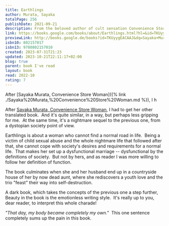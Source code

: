 ```yaml
---  
title: Earthlings  
author: Murata, Sayaka  
totalPage: 256  
publishDate: 2021-09-21  
description: From the beloved author of cult sensation Convenience Store Woman, which has now sold more than one million copies worldwide and has been translated into thirty-three languages, comes a spellbinding and otherworldly novel about a woman who believes she is an alien Sayaka Murata's Convenience Store Woman was one of the most unusual and refreshing bestsellers of recent years, depicting the life of a thirty-six-year-old clerk in a Tokyo convenience store. Now, in Earthlings, Sayaka Murata pushes at the boundaries of our ideas of social conformity in this brilliantly imaginative, intense, and absolutely unforgettable novel. As a child, Natsuki doesn't fit in with her family. Her parents favor her sister, and her best friend is a plush toy hedgehog named Piyyut, who talks to her. He tells her that he has come from the planet Popinpobopia on a special quest to help her save the Earth. One summer, on vacation with her family and her cousin Yuu in her grandparents' ramshackle wooden house in the mountains of Nagano, Natsuki decides that she must be an alien, which would explain why she can't seem to fit in like everyone else. Later, as a grown woman, living a quiet life with her asexual husband, Natsuki is still pursued by dark shadows from her childhood, and decides to flee the baby factory of society for good, searching for answers about the vast and frightening mysteries of the universe--answers only Natsuki has the power to uncover. Dreamlike, sometimes shocking, and always strange and wonderful, Earthlings asks what it means to be happy in a stifling world, and cements Sayaka Murata's status as a master chronicler of the outsider experience and our own uncanny universe.  
link: https://books.google.com/books/about/Earthlings.html?hl=&id=TKUyygEACAAJ  
previewLink: http://books.google.de/books?id=TKUyygEACAAJ&dq=Sayaka+Murata,+Earthlings&hl=&as_pt=BOOKS&cd=2&source=gbs_api  
isbn10: 802157017  
isbn13: 9780802157010  
created: 2023-07-31T21:23  
updated: 2023-10-21T22:11:17+02:00  
blog: true  
parent: book I've read  
layout: book  
read: 2022-10  
rating: 7  
---  
```

  
After [Sayaka Murata, Convenience Store Woman]({% link ./Sayaka%20Murata,%20Convenience%20Store%20Woman.md %}), I h  
  
  
After [Sayaka Murata, Convenience Store Woman](./Sayaka%20Murata,%20Convenience%20Store%20Woman.md), I had to get her other translated book.  And it's quite similar, in a way, but perhaps less gripping for me.  At the same time, it's a nightmare sequel to the previous one, from a dystopian society point of view.    
  
Earthlings is about a woman who cannot find a normal road in life.  Being a victim of child sexual abuse and the whole nightmare life that followed after that, she cannot cope with society's desires and requirements for a normal life.  That makes her set up a dysfunctional marriage -- dysfunctional by the definitions of society.  But not by hers, and as reader I was more willing to follow her definition of function.    
  
The book culminates when she and her husband end up in a countryside house of her by now dead aunt, where she rediscovers a youth love and the trio "feast" their way into self-destruction.      
  
A dark book, which takes the concepts of the previous one a step further,  Beauty in the book is the emotionless writing style.  It's really up to you, dear reader, to interpret this whole charade!    
  
_"That day, my body became completely my own."_  This one sentence completely sums up the pain in this book.